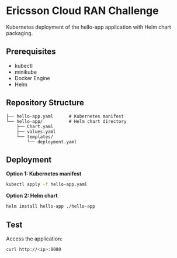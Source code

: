 # Ericsson Cloud RAN Challenge
Kubernetes deployment of the hello-app application with Helm chart packaging.

## Prerequisites
- kubectl
- minikube
- Docker Engine
- Helm

## Repository Structure
```
├── hello-app.yaml      # Kubernetes manifest
└── hello-app/          # Helm chart directory
    ├── Chart.yaml
    ├── values.yaml
    └── templates/
        └── deployment.yaml
```

## Deployment

**Option 1: Kubernetes manifest**
```bash
kubectl apply -f hello-app.yaml
```

**Option 2: Helm chart**
```bash
helm install hello-app ./hello-app
```

## Test

Access the application:
```bash
curl http://<ip>:8080
```